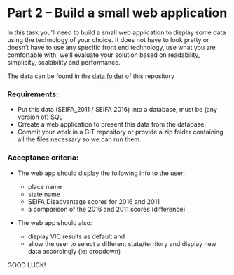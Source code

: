 # Part 2 – Build a small web application

In this task you’ll need to build a small web application to display some data using the technology of your choice. It does not have to look pretty or doesn’t have to use any specific front end technology, use what you are comfortable with, we’ll evaluate your solution based on readability, simplicity, scalability and performance.

The data can be found in the [data folder](https://github.com/dotidconsulting/coding-challenge-economy/tree/main/part%202/data) of this repository

### Requirements:
- Put this data (SEIFA_2011 / SEIFA 2016) into a database, must be (any version of) SQL 
- Crreate a web application to present this data from the database. 
- Commit your work in a GIT repository or provide a zip folder containing all the files necessary so we can run them.

### Acceptance criteria:
- The web app should display the following info to the user:
	-	place name 
	-	state name 
	-	SEIFA Disadvantage scores for 2016 and 2011 
	-	a comparison of the 2016 and 2011 scores (difference)

- The web app should also:  
  - display VIC results as default and 
  - allow the user to select a different state/territory and display new data accordingly (ie: dropdown)

GOOD LUCK!
